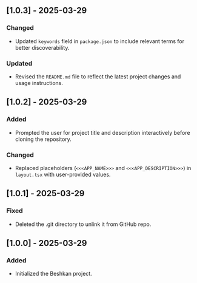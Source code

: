 ## [1.0.3] - 2025-03-29
### Changed
- Updated `keywords` field in `package.json` to include relevant terms for better discoverability.

### Updated
- Revised the `README.md` file to reflect the latest project changes and usage instructions.

## [1.0.2] - 2025-03-29

### Added
- Prompted the user for project title and description interactively before cloning the repository.

### Changed
- Replaced placeholders (`<<<APP_NAME>>>` and `<<<APP_DESCRIPTION>>>`) in `layout.tsx` with user-provided values.

## [1.0.1] - 2025-03-29

### Fixed
- Deleted the .git directory to unlink it from GitHub repo.

## [1.0.0] - 2025-03-29

### Added
- Initialized the Beshkan project.